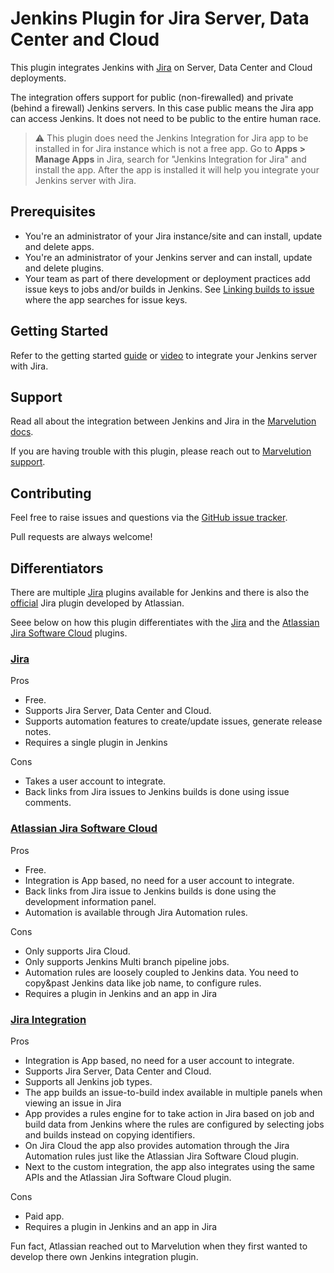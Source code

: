 # Jenkins Plugin for Jira Server, Data Center and Cloud

This plugin integrates Jenkins with [Jira](https://www.atlassian.com/jira) on Server, Data Center and Cloud deployments.

The integration offers support for public (non-firewalled) and private (behind a firewall) Jenkins servers. In this case public means 
the Jira app can access Jenkins. It does not need to be public to the entire human race.

> :warning: This plugin does need the Jenkins Integration for Jira app to be installed in for Jira instance which is not a free app. 
> Go to **Apps > Manage Apps** in Jira, search for "Jenkins Integration for Jira" and install the app. After the app is installed it 
> will help you integrate your Jenkins server with Jira.
     
## Prerequisites

- You're an administrator of your Jira instance/site and can install, update and delete apps.
- You're an administrator of your Jenkins server and can install, update and delete plugins.
- Your team as part of there development or deployment practices add issue keys to jobs and/or builds in Jenkins.
  See [Linking builds to issue](https://docs.marvelution.com/jji/cloud/data-synchronization/#linking-builds-to-issues) where the app 
  searches for issue keys. 

## Getting Started

Refer to the getting started [guide](https://docs.marvelution.com/jji/cloud/) or [video](https://youtu.be/KxlVIJlQ4To) to integrate your 
Jenkins server with Jira. 

## Support

Read all about the integration between Jenkins and Jira in the [Marvelution docs](https://docs.marvelution.com/jji/).

If you are having trouble with this plugin, please reach out to [Marvelution support](https://getsupport.marvelution.com/).

## Contributing

Feel free to raise issues and questions via the [GitHub issue tracker](https://github.com/jenkinsci/jira-integration-plugin/issues).

Pull requests are always welcome!

## Differentiators

There are multiple [Jira](https://plugins.jenkins.io/ui/search?query=jira) plugins available for Jenkins and there is also the 
[official](https://marketplace.atlassian.com/apps/1227791/jenkins-for-jira-official?hosting=cloud&tab=overview) Jira plugin developed by 
Atlassian.

Seee below on how this plugin differentiates with the [Jira](https://plugins.jenkins.io/jira/) and the 
[Atlassian Jira Software Cloud](https://plugins.jenkins.io/atlassian-jira-software-cloud/) plugins.

### [Jira](https://plugins.jenkins.io/jira/)

Pros
- Free.
- Supports Jira Server, Data Center and Cloud.
- Supports automation features to create/update issues, generate release notes.
- Requires a single plugin in Jenkins

Cons
- Takes a user account to integrate.
- Back links from Jira issues to Jenkins builds is done using issue comments.

### [Atlassian Jira Software Cloud](https://plugins.jenkins.io/atlassian-jira-software-cloud/)

Pros
- Free.
- Integration is App based, no need for a user account to integrate.
- Back links from Jira issue to Jenkins builds is done using the development information panel.
- Automation is available through Jira Automation rules.

Cons
- Only supports Jira Cloud.
- Only supports Jenkins Multi branch pipeline jobs.
- Automation rules are loosely coupled to Jenkins data. You need to copy&past Jenkins data like job name, to configure rules.
- Requires a plugin in Jenkins and an app in Jira

### [Jira Integration](https://marketplace.atlassian.com/apps/1211376/jenkins-integration-for-jira?tab=overview&hosting=cloud)

Pros
- Integration is App based, no need for a user account to integrate.
- Supports Jira Server, Data Center and Cloud.
- Supports all Jenkins job types.
- The app builds an issue-to-build index available in multiple panels when viewing an issue in Jira
- App provides a rules engine for to take action in Jira based on job and build data from Jenkins where the rules are configured by 
  selecting jobs and builds instead on copying identifiers.
- On Jira Cloud the app also provides automation through the Jira Automation rules just like the Atlassian Jira Software Cloud plugin.
- Next to the custom integration, the app also integrates using the same APIs and the Atlassian Jira Software Cloud plugin.

Cons
- Paid app.
- Requires a plugin in Jenkins and an app in Jira


Fun fact, Atlassian reached out to Marvelution when they first wanted to develop there own Jenkins integration plugin.
